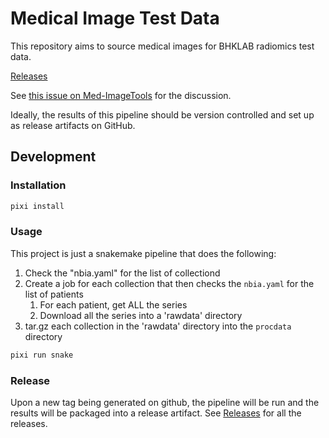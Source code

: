 # Medical Image Test Data

This repository aims to source medical images for BHKLAB
radiomics test data.

[Releases](https://github.com/bhklab/med-image_test-data/releases)

See [this issue on Med-ImageTools](https://github.com/bhklab/med-imagetools/issues/173)
for the discussion.

Ideally, the results of this pipeline should be version controlled
and set up as release artifacts on GitHub.

## Development

### Installation

```bash
pixi install
```

### Usage

This project is just a snakemake pipeline that does the following:

1. Check the "nbia.yaml" for the list of collectiond
2. Create a job for each collection that then checks the `nbia.yaml` for the list of patients
   1. For each patient, get ALL the series
   2. Download all the series into a 'rawdata' directory
3. tar.gz each collection in the 'rawdata' directory into the `procdata` directory

```bash
pixi run snake
```

### Release

Upon a new tag being generated on github, the pipeline will be run and the results will be
packaged into a release artifact.
See [Releases](https://github.com/bhklab/med-image_test-data/releases) for all the releases.
